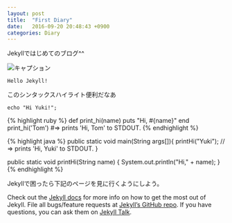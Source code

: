 ```yaml
---
layout: post
title:  "First Diary"
date:   2016-09-20 20:48:43 +0900
categories: Diary
---
```


Jekyllではじめてのブログ^^

![キャプション]({{site.baseurl}}/images/yukachi.jpg)

`Hello Jekyll!`

このシンタックスハイライト便利だなあ

```
echo "Hi Yuki!";
```

{% highlight ruby %}
def print_hi(name)
  puts "Hi, #{name}"
end
print_hi('Tom')
#=> prints 'Hi, Tom' to STDOUT.
{% endhighlight %}

{% highlight java %}
public static void main(String args[]){
  printHi("Yuki");
  // => prints 'Hi, Yuki' to STDOUT.
}

public static void printHi(String name) {
  System.out.println("Hi," + name);
}
{% endhighlight %}

Jekyllで困ったら下記のページを見に行くようにしよう。

Check out the [Jekyll docs][jekyll-docs] for more info on how to get the most out of Jekyll. File all bugs/feature requests at [Jekyll’s GitHub repo][jekyll-gh]. If you have questions, you can ask them on [Jekyll Talk][jekyll-talk].

[jekyll-docs]: http://jekyllrb.com/docs/home
[jekyll-gh]:   https://github.com/jekyll/jekyll
[jekyll-talk]: https://talk.jekyllrb.com/
